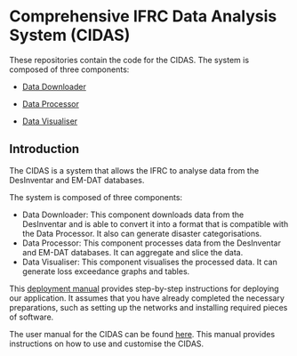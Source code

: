 # Comprehensive IFRC Data Analysis System (CIDAS)

These repositories contain the code for the CIDAS. The system is composed of 
three components:

- [Data Downloader](https://github.com/COMP0016-IFRC-Team5/data-downloader)

- [Data Processor](https://github.com/COMP0016-IFRC-Team5/data-processor)

- [Data Visualiser](https://github.com/COMP0016-IFRC-Team5/data-visualiser)

## Introduction

The CIDAS is a system that allows the IFRC to analyse data from the DesInventar 
and EM-DAT databases. 

The system is composed of three components:

- Data Downloader: This component downloads data from the DesInventar and 
  is able to convert it into a format that is compatible with the Data 
  Processor. It also can generate disaster categorisations.
- Data Processor: This component processes data from the DesInventar and 
  EM-DAT databases. It can aggregate and slice the data.
- Data Visualiser: This component visualises the processed data. It can 
  generate loss exceedance graphs and tables.

This [deployment manual](https://github.com/COMP0016-IFRC-Team5/.github/blob/main/Deployment-Manual.md) 
provides step-by-step instructions for deploying our application. It assumes 
that you have already completed the necessary preparations, such as setting up 
the networks and installing required pieces of software.

The user manual for the CIDAS can be found 
[here](https://github.com/COMP0016-IFRC-Team5/.github/blob/main/User-Manual.md).
This manual provides instructions on how to use and customise the CIDAS.




